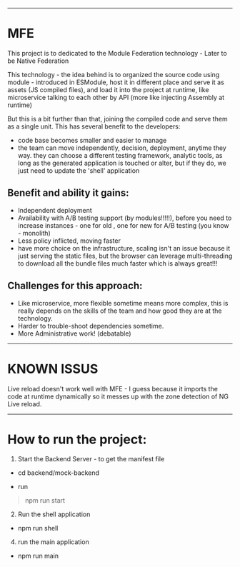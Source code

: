 <hr>

# MFE

This project is to dedicated to the Module Federation technology - Later to be Native Federation

This technology - the idea behind is to organized the source code using module - introduced in ESModule, host it in different place and serve it as assets (JS compiled files), and load it into the project at runtime, like microservice talking to each other by API (more like injecting Assembly at runtime)

But this is a bit further than that, joining the compiled code and serve them as a single unit. This has several benefit to the developers:
-   code base becomes smaller and easier to manage
-   the team can move independently, decision, deployment, anytime they way. they can choose a different testing framework, analytic tools, as long as the generated application is touched or alter, but if they do, we just need to update the 'shell' application

## Benefit and ability it gains:
-   Independent deployment
-   Availability with A/B testing support (by modules!!!!!), before you need to increase instances - one for old , one for new for A/B testing (you know - monolith)
-   Less policy inflicted, moving faster
-   have more choice on the infrastructure, scaling isn't an issue because it just serving the static files, but the browser can leverage multi-threading to download all the bundle files much faster which is always great!!!

## Challenges for this approach:
-   Like microservice, more flexible sometime means more complex, this is really depends on the skills of the team and how good they are at the technology.
-   Harder to trouble-shoot dependencies sometime.
-   More Administrative work! (debatable)

<hr>

# KNOWN ISSUS

Live reload doesn't work well with MFE - I guess because it imports the code at runtime dynamically so it messes up with the zone detection of NG Live reload.

<hr>

# How to run the project:
1. Start the Backend Server - to get the manifest file

- cd backend/mock-backend

- run
> npm run start

2. Run the shell application
- npm run shell

4. run the main application
- npm run main

